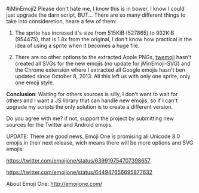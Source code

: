 #jMinEmoji2
Please don't hate me, I know this is in bower, I know I could just upgrade the darn script, BUT...
There are so many different things to take into consideretion, heare a few of them:

1. The sprite has incresed it's size from 515KiB (527865) to 932KiB (954475), that is 1.8x from the original, I don't know how practical is the idea of using a sprite when it becomes a huge file.

2. There are no other options to the extracted Apple PNGs, [twemoji](https://github.com/twitter/twemoji) hasn't created all SVGs for the new emojis (no update for jMinEmoji-SVG) and the Chrome extension where I extracted all Google emojis hasn't ben updated since October 8, 2013. All this left us with only one sprite, only one emoji style.

**Conclusion**: Waiting for others sources is silly, I don't want to wait for others and I want a JS library that can handle new emojis, so if I can't upgrade my scripts the only solution is to create a different version.

Do you agree with me? if not, support the project by submitting new sources for the Twitter and Android emojis.

UPDATE: There are good news, Emoji One is promising all Unicode 8.0 emojis in their next release, wich means there will be more options and SVG emojis:

https://twitter.com/emojione/status/639919754707398657

https://twitter.com/emojione/status/644947656695877632

About Emoji One:
http://emojione.com/
